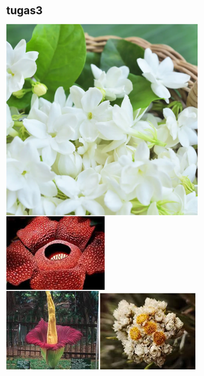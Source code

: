 # tugas3


![image](image/melati.webp)
![image](image/raflesia.jpg)
![image](image/bangkai.jpg)
![image](image/edelweis.jpg)